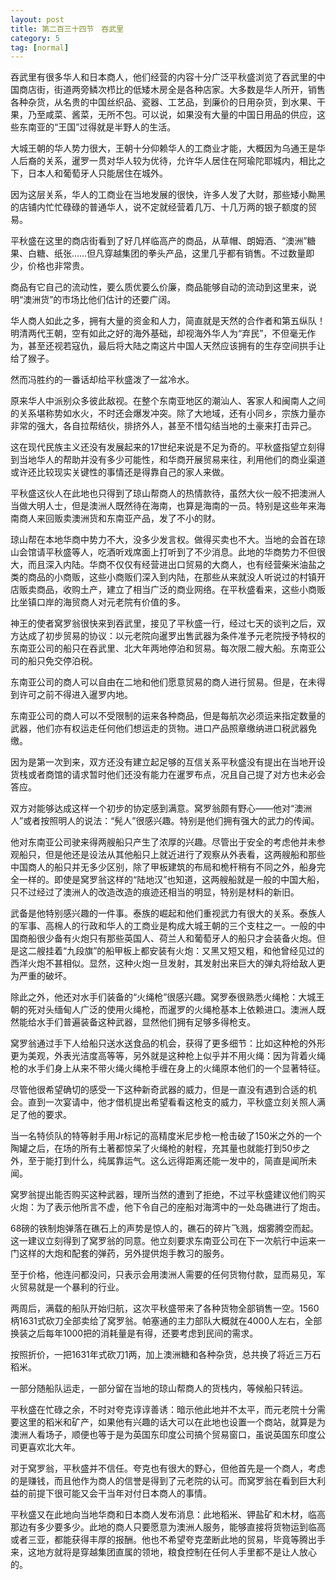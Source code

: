 ```yaml
---
layout: post
title: 第二百三十四节　吞武里
category: 5
tag: [normal]
---
```


吞武里有很多华人和日本商人，他们经营的内容十分广泛平秋盛浏览了吞武里的中国商店街，街道两旁鳞次栉比的低矮木房全是各种店家。大多数是华人所开，销售各种杂货，从名贵的中国丝织品、瓷器、工艺品，到廉价的日用杂货，到水果、干果，乃至咸菜、酱菜，无所不包。可以说，如果没有大量的中国日用品的供应，这些东南亚的“王国”过得就是半野人的生活。

大城王朝的华人势力很大，王朝十分仰赖华人的工商业才能，大概因为乌通王是华人后裔的关系，暹罗一贯对华人较为优待，允许华人居住在阿瑜陀耶城内，相比之下，日本人和葡萄牙人只能居住在城外。

因为这层关系，华人的工商业在当地发展的很快，许多人发了大财，那些矮小黝黑的店铺内忙忙碌碌的普通华人，说不定就经营着几万、十几万两的银子额度的贸易。

平秋盛在这里的商店街看到了好几样临高产的商品，从草帽、朗姆酒、“澳洲”糖果、白糖、纸张……但凡穿越集团的拳头产品，这里几乎都有销售。不过数量即少，价格也非常贵。

商品有它自己的流动性，要么质优要么价廉，商品能够自动的流动到这里来，说明“澳洲货”的市场比他们估计的还要广阔。

华人商人如此之多，拥有大量的资金和人力，简直就是天然的合作者和第五纵队！明清两代王朝，空有如此之好的海外基础，却视海外华人为“弃民”，不但毫无作为，甚至还视若寇仇，最后将大陆之南这片中国人天然应该拥有的生存空间拱手让给了猴子。

然而冯胜约的一番话却给平秋盛泼了一盆冷水。

原来华人中派别众多彼此敌视。在整个东南亚地区的潮汕人、客家人和闽南人之间的关系堪称势如水火，不时还会爆发冲突。除了大地域，还有小同乡，宗族力量亦非常的强大，各自拉帮结伙，排挤外人，甚至不惜勾结当地的土豪来打击异己。

这在现代民族主义还没有发展起来的17世纪来说是不足为奇的。平秋盛指望立刻得到当地华人的帮助并没有多少可能性，和华商开展贸易来往，利用他们的商业渠道或许还比较现实关键性的事情还是得靠自己的家人来做。

平秋盛这伙人在此地也只得到了琼山帮商人的热情款待，虽然大伙一般不把澳洲人当做大明人士，但是澳洲人既然待在海南，也算是海南的一员。特别是这些年来海南商人来回贩卖澳洲货和东南亚产品，发了不小的财。

琼山帮在本地华商中势力不大，没多少发言权。做得买卖也不大。当地的会首在琼山会馆请平秋盛等人，吃酒听戏席面上打听到了不少消息。此地的华商势力不但很大，而且深入内陆。华商不仅仅有经营进出口贸易的大商人，也有经营柴米油盐之类的商品的小商贩，这些小商贩们深入到内陆，在那些从来就没人听说过的村镇开店贩卖商品，收购土产，建立了相当广泛的商业网络。在平秋盛看来，这些小商贩比坐镇口岸的海贸商人对元老院有价值的多。

神王的使者窝罗翁很快来到吞武里，接见了平秋盛一行，经过七天的谈判之后，双方达成了初步贸易的协议：以元老院向暹罗出售武器为条件准予元老院授予特权的东南亚公司的船只在吞武里、北大年两地停泊和贸易。每次限二艘大船。东南亚公司的船只免交停泊税。

东南亚公司的商人可以自由在二地和他们愿意贸易的商人进行贸易。但是，在未得到许可之前不得进入暹罗内地。

东南亚公司的商人可以不受限制的运来各种商品，但是每航次必须运来指定数量的武器，他们亦有权运走任何他们想运走的货物。进口产品照章缴纳进口税武器免缴。

因为是第一次到来，双方还没有建立起足够的互信关系平秋盛没有提出在当地开设货栈或者商馆的请求暂时他们还没有能力在暹罗布点，况且自己提了对方也未必会答应。

双方对能够达成这样一个初步的协定感到满意。窝罗翁颇有野心――他对“澳洲人”或者按照明人的说法：“髡人”很感兴趣。特别是他们拥有强大的武力的传闻。

他对东南亚公司驶来得两艘船只产生了浓厚的兴趣。尽管出于安全的考虑他并未参观船只，但是他还是设法从其他船只上就近进行了观察从外表看，这两艘船和那些中国商人的船只并无多少区别，除了甲板建筑的布局和桅杆稍有不同之外，船身完全一样的。即使是窝罗翁这样的“陆地汉”也知道，这两艘船就是一般的中国大船，只不过经过了澳洲人的改造改造的痕迹还相当的明显，特别是材料的新旧。

武备是他特别感兴趣的一件事。泰族的崛起和他们重视武力有很大的关系。泰族人的军事、高棉人的行政和华人的工商业是构成大城王朝的三个支柱之一。一般的中国商船很少备有火炮只有那些英国人、荷兰人和葡萄牙人的船只才会装备火炮。但是这二艘挂着“九段旗”的船甲板上都安装有火炮：又黑又短又粗，和他曾经见过的西洋火炮不甚相似。显然，这种火炮一旦发射，其发射出来巨大的弹丸将给敌人更为严重的破坏。

除此之外，他还对水手们装备的“火绳枪”很感兴趣。窝罗泰很熟悉火绳枪：大城王朝的死对头缅甸人广泛的使用火绳枪，而暹罗的火绳枪基本上依赖进口。澳洲人既然能给水手们普遍装备这种武器，显然他们拥有足够多得枪支。

窝罗翁通过手下人给船只送水送食品的机会，获得了更多细节：比如这种枪的外形更为美观，外表光洁度高等等，另外就是这种枪上似乎并不用火绳：因为背着火绳枪的水手们身上从来不带火绳火绳枪手缠在身上的火绳原本他们的一个显著特征。

尽管他很希望确切的感受一下这种新奇武器的威力，但是一直没有遇到合适的机会。直到一次宴请中，他才借机提出希望看看这枪支的威力，平秋盛立刻关照人满足了他的要求。

当一名特侦队的特等射手用Jr标记的高精度米尼步枪一枪击破了150米之外的一个陶罐之后，在场的所有土著都惊呆了火绳枪的射程，充其量也就能打到50步之外，至于能打到什么，纯属靠运气。这么远得距离还能一发中的，简直是闻所未闻。

窝罗翁提出能否购买这种武器，理所当然的遭到了拒绝，不过平秋盛建议他们购买火炮：为了表示他所言不虚，他下令自己的座船对海湾中的一处岛礁进行了炮击。

68磅的铁制炮弹落在礁石上的声势是惊人的，礁石的碎片飞溅，烟雾腾空而起。这一建议立刻得到了窝罗翁的同意。他立刻要求东南亚公司在下一次航行中运来一门这样的大炮和配套的弹药，另外提供炮手教习的服务。

至于价格，他连问都没问，只表示会用澳洲人需要的任何货物付款，显而易见，军火贸易就是一个暴利的行业。

两周后，满载的船队开始归航，这次平秋盛带来了各种货物全部销售一空。1560柄1631式砍刀全部卖给了窝罗翁。帕塞通的主力部队大概就在4000人左右，全部换装之后每年1000把的消耗量是有得，还要考虑到民间的需求。

按照折价，一把1631年式砍刀1两，加上澳洲糖和各种杂货，总共换了将近三万石稻米。

一部分随船队运走，一部分留在当地的琼山帮商人的货栈内，等候船只转运。

平秋盛在忙碌之余，不时对夸克谆谆善诱：暗示他此地并不太平，而元老院十分需要这里的稻米和矿产，如果他有兴趣的话大可以在此地也设置一个商站，就算是为澳洲人看场子，顺便也等于是为英国东印度公司搞个贸易窗口，虽说英国东印度公司更喜欢北大年。

对于窝罗翁，平秋盛并不信任。夸克也有很大的野心，但他首先是一个商人，考虑的是赚钱，而且他作为商人的信誉是得到了元老院的认可。而窝罗翁在看到巨大利益的前提下很可能又会干当年对付日本商人的事情。

平秋盛又在此地向当地华商和日本商人发布消息：此地稻米、钾盐矿和木材，临高那边有多少要多少。此地的商人只要愿意为澳洲人服务，能够直接将货物运到临高或者三亚，都能获得丰厚的报酬。他也不希望夸克垄断此地的贸易，毕竟等腾出手来，这地方就将是穿越集团直属的领地，粮食控制在任何人手里都不是让人放心的。